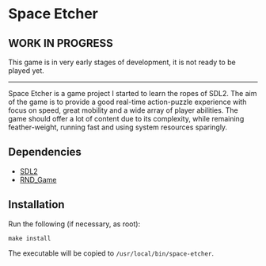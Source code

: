 # Space Etcher

## WORK IN PROGRESS

This game is in very early stages of development, it is not ready to be played yet.

---

Space Etcher is a game project I started to learn the ropes of SDL2.
The aim of the game is to provide a good real-time action-puzzle experience with
focus on speed, great mobility and a wide array of player abilities. The game should
offer a lot of content due to its complexity, while remaining feather-weight, running
fast and using system resources sparingly.

## Dependencies

- [SDL2](https://libsdl.org)
- [RND\_Game](https://github.com/randoragon/randoutils/tree/master/c-libs/game)

## Installation

Run the following (if necessary, as root):

    make install

The executable will be copied to `/usr/local/bin/space-etcher`.
